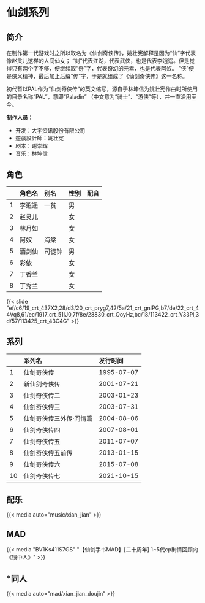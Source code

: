 # 仙剑系列



## 简介

在制作第一代游戏时之所以取名为《仙剑奇侠传》，姚壮宪解释是因为“仙”字代表像赵灵儿这样的人间仙女；
“剑”代表江湖，代表武侠，也是代表李逍遥。但是觉得只有两个字不够，便继续取“奇”字，代表奇幻的元素，也是代表阿奴。
“侠”便是侠义精神，最后加上后缀“传”字，于是就组成了《仙剑奇侠传》这一名称。

初代暂以PAL作为“仙剑奇侠传”的英文缩写，源自于林坤信为姚壮宪作曲时所使用的目录名称“PAL”，意即“Paladin”
（中文意为“骑士”、“游侠”等），并一直沿用至今。

**制作人员：**
- 开发：大宇资讯股份有限公司
- 遊戲設計師：姚壮宪
- 剧本：谢崇辉
- 音乐：林坤信

## 角色

|     |   角色名   |   别名  | 性别 |  配音  |
|:--- |:------  |:----      |:---  |:--   |
| 1 | 李逍遥 | 一贫 | 男 |  |
| 2 | 赵灵儿 |  | 女 |  |
| 3 | 林月如 |  | 女 |  |
| 4 | 阿奴 | 海棠 | 女 |  |
| 5 | 酒剑仙 | 司徒钟 | 男 |  |
| 6 | 彩依 |  | 女 |  |
| 7 | 丁香兰 |  | 女 |  |
| 8 | 丁秀兰 |  | 女 |  |

{{< slide "ef/c6/19_crt_437X2,28/d3/20_crt_pryg7,42/5a/21_crt_gnIPG,b7/de/22_crt_44Vq8,61/ec/1917_crt_51IJ0,7f/8e/28830_crt_OoyHz,bc/18/113422_crt_V33Pl,3d/57/113425_crt_43C4G" >}}

## 系列

|     | 系列名          | 发行时间       |
|:----|:-------------|:-----------|
| 1   | 仙剑奇侠传        | 1995-07-07 |
| 2   | 新仙剑奇侠传       | 2001-07-21 |
| 3   | 仙剑奇侠传二       | 2003-01-23 |
| 4   | 仙剑奇侠传三       | 2003-07-31 |
| 5   | 仙剑奇侠传三外传·问情篇 | 2004-08-06 |
| 6   | 仙剑奇侠传四       | 2007-08-01 |
| 7   | 仙剑奇侠传五       | 2011-07-07 |
| 8   | 仙剑奇侠传五前传     | 2013-01-15 |
| 9   | 仙剑奇侠传六       | 2015-07-08 |
| 10  | 仙剑奇侠传七       | 2021-10-15 |


## 配乐

{{< media auto="music/xian_jian" >}}

## MAD

{{< media "BV1Ks411S7GS" "【仙剑手书MAD】[二十周年] 1~5代cp剧情回顾向《镜中人》"  >}}

## *同人

{{< media auto="mad/xian_jian_doujin" >}}
